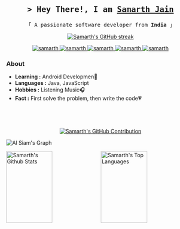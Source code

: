 <h2 align="center">
        <samp>&gt; Hey There!, I am
                <b><a target="_blank" href="https://www.linkedin.com/in/samarthjain02">Samarth Jain</a></b>
        </samp>
</h2>


<p align="center"> 
  <samp>
    「 A passionate software developer from <b>India</b> 」
    <br>
  </samp>
</p>

<p align="center">
  <a href="https://github.com/samarthj0612">
    <img src="https://github-readme-streak-stats.herokuapp.com/?user=samarthj0612&theme=radical&border=7F3FBF&background=0D1117" alt="Samarth's GitHub streak"/>
  </a>
</p>

<p align="center">
 <a href="https://linkedin.com/in/samarthjain02" target="_blank">
  <img src="https://img.shields.io/badge/LinkedIn-0077B5?style=for-the-badge&logo=linkedin&logoColor=white" alt="samarth"/>
 </a>
 <a href="https://www.instagram.com/_jain.samarth_/" target="_blank">
  <img src="https://img.shields.io/badge/Instagram-FE0076?style=for-the-badge&logo=instagram&logoColor=white" alt="samarth"/>
 </a>
 <a href="https://leetcode.com/u/samarthj0612/" target="_blank">
  <img src="https://img.shields.io/badge/Leetcode-373737?style=for-the-badge&logo=leetcode&logoColor=F89F1B" alt="samarth"/>
 </a>
 <a href="https://www.hackerrank.com/profile/samarthj0612" target="_blank">
  <img src="https://img.shields.io/badge/Hackerrank-068932?style=for-the-badge&logo=hackerrank&logoColor=white" alt="samarth"/>
 </a>
 <a href=mailto:samarthj0612@gmail.com" target="_blank">
  <img src="https://img.shields.io/badge/Gmail-c14438?style=for-the-badge&logo=Gmail&logoColor=white" alt="samarth"/>
 </a>
</p>

### About

-  **Learning :** Android Developmen📱
-  **Languages :** Java, JavaScript
-  **Hobbies :** Listening Music🎧
-  **Fact :** First solve the problem, then write the code💗

#
<br>
<p align="center">
  <a href="https://github.com/samarthj0612">
    <img src="https://github-profile-summary-cards.vercel.app/api/cards/profile-details?username=samarthj0612&theme=radical" alt="Samarth's GitHub Contribution"/>
  </a>
</p>

![Al Siam's Graph](https://github-readme-activity-graph.vercel.app/graph?username=samarthj0612&custom_title=Samarth%20Jain's%20GitHub%20Activity%20Graph&bg_color=0D1117&color=7F3FBF&line=7F3FBF&point=7F3FBF&area_color=FFFFFF&title_color=FFFFFF&area=true)

<a> 
    <a href="https://github.com/samarthj0612"><img alt="Samarth's Github Stats" src="https://denvercoder1-github-readme-stats.vercel.app/api?username=samarthj0612&show_icons=true&count_private=true&theme=react&border_color=7F3FBF&bg_color=0D1117&title_color=F85D7F&icon_color=F8D866" height="192px" width="49.5%"/></a>
  <a href="https://github.com/alsiam"><img alt="Samarth's Top Languages" src="https://denvercoder1-github-readme-stats.vercel.app/api/top-langs/?username=samarthj0612&langs_count=8&layout=compact&theme=react&border_color=7F3FBF&bg_color=0D1117&title_color=F85D7F&icon_color=F8D866" height="192px" width="49.5%"/></a>
</a>
